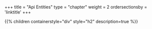 +++
title = "Api Entities"
type = "chapter"
weight = 2
ordersectionsby = 'linktitle'
+++

{{% children containerstyle="div" style="h2" description=true %}}
